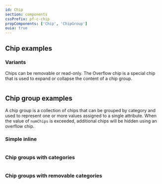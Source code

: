 ```yaml
---
id: Chip
section: components
cssPrefix: pf-c-chip
propComponents: ['Chip', 'ChipGroup']
ouia: true
---
```


## Chip examples

### Variants
Chips can be removable or read-only. The Overflow chip is a special chip that is used to expand or collapse the content of a chip group.

```ts file='./ChipDefault.tsx'
```

## Chip group examples
A chip group is a collection of chips that can be grouped by category and used to represent one or more values assigned to a single attribute. When the value of `numChips` is exceeded, additional chips will be hidden using an overflow chip.

### Simple inline

```ts file='./ChipGroupInline.tsx'
```

### Chip groups with categories

```ts file='./ChipGroupWithCategories.tsx'
```

### Chip groups with removable categories

```ts file='./ChipGroupRemovableCategories.tsx'
```
